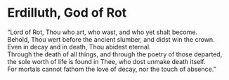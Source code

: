 # Erdilluth, God of Rot

“Lord of Rot, Thou who art, who wast, and who yet shalt become.  
Behold, Thou wert before the ancient slumber, and didst win the crown.  
Even in decay and in death, Thou abidest eternal.  
Through the death of all things, and through the poetry of those departed,  
the sole worth of life is found in Thee, who dost unmake death itself.  
For mortals cannot fathom the love of decay, nor the touch of absence.”
